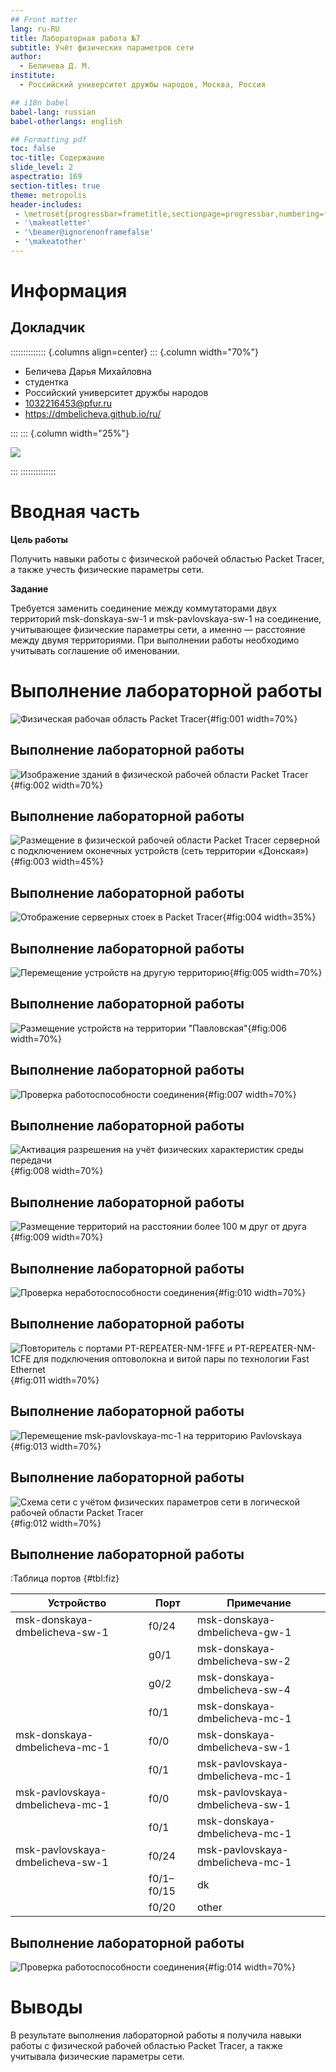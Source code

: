 ```yaml
---
## Front matter
lang: ru-RU
title: Лабораторная работа №7
subtitle: Учёт физических параметров сети
author:
  - Беличева Д. М.
institute:
  - Российский университет дружбы народов, Москва, Россия

## i18n babel
babel-lang: russian
babel-otherlangs: english

## Formatting pdf
toc: false
toc-title: Содержание
slide_level: 2
aspectratio: 169
section-titles: true
theme: metropolis
header-includes:
 - \metroset{progressbar=frametitle,sectionpage=progressbar,numbering=fraction}
 - '\makeatletter'
 - '\beamer@ignorenonframefalse'
 - '\makeatother'
---
```


# Информация

## Докладчик

:::::::::::::: {.columns align=center}
::: {.column width="70%"}

  * Беличева Дарья Михайловна
  * студентка
  * Российский университет дружбы народов
  * [1032216453@pfur.ru](mailto:1032216453@pfur.ru)
  * <https://dmbelicheva.github.io/ru/>

:::
::: {.column width="25%"}

![](./image/belicheva.jpg)

:::
::::::::::::::

# Вводная часть

**Цель работы**

Получить навыки работы с физической рабочей областью Packet Tracer,
а также учесть физические параметры сети.

**Задание**

Требуется заменить соединение между коммутаторами двух территорий
msk-donskaya-sw-1 и msk-pavlovskaya-sw-1 на соединение, учитывающее физические параметры сети, а именно — расстояние между двумя
территориями.
При выполнении работы необходимо учитывать соглашение об именовании.

# Выполнение лабораторной работы

![Физическая рабочая область Packet Tracer](image/1.png){#fig:001 width=70%}

## Выполнение лабораторной работы

![Изображение зданий в физической рабочей области Packet Tracer](image/2.png){#fig:002 width=70%}

## Выполнение лабораторной работы

![Размещение в физической рабочей области Packet Tracer серверной с подключением оконечных устройств (сеть территории «Донская»)](image/3.png){#fig:003 width=45%}

## Выполнение лабораторной работы

![Отображение серверных стоек в Packet Tracer](image/4.png){#fig:004 width=35%}

## Выполнение лабораторной работы

![Перемещение устройств на другую территорию](image/5.png){#fig:005 width=70%}

## Выполнение лабораторной работы

![Размещение устройств на территории "Павловская"](image/6.png){#fig:006 width=70%}

## Выполнение лабораторной работы

![Проверка работоспособности соединения](image/7.png){#fig:007 width=70%}

## Выполнение лабораторной работы

![Активация разрешения на учёт физических характеристик среды передачи](image/8.png){#fig:008 width=70%}

## Выполнение лабораторной работы

![Размещение территорий на расстоянии более 100 м друг от друга](image/9.png){#fig:009 width=70%}

## Выполнение лабораторной работы

![Проверка неработоспособности соединения](image/10.png){#fig:010 width=70%}

## Выполнение лабораторной работы

![Повторитель с портами PT-REPEATER-NM-1FFE и PT-REPEATER-NM-1CFE для подключения оптоволокна и витой пары по технологии Fast Ethernet](image/11.png){#fig:011 width=70%}

## Выполнение лабораторной работы

![Перемещение msk-pavlovskaya-mc-1 на территорию Pavlovskaya](image/13.png){#fig:013 width=70%}

## Выполнение лабораторной работы

![Схема сети с учётом физических параметров сети в логической рабочей области Packet Tracer](image/12.png){#fig:012 width=70%}

## Выполнение лабораторной работы

:Таблица портов {#tbl:fiz}

| Устройство                       | Порт        | Примечание                         |
|----------------------------------|-------------|------------------------------------|
| msk-donskaya-dmbelicheva-sw-1    | f0/24       | msk-donskaya-dmbelicheva-gw-1      |
|                                  | g0/1        | msk-donskaya-dmbelicheva-sw-2      |
|                                  | g0/2        | msk-donskaya-dmbelicheva-sw-4      |
|                                  | f0/1        | msk-donskaya-dmbelicheva-mc-1      |
| msk-donskaya-dmbelicheva-mc-1    | f0/0       | msk-donskaya-dmbelicheva-sw-1       |
|                                  | f0/1       | msk-pavlovskaya-dmbelicheva-mc-1    |
| msk-pavlovskaya-dmbelicheva-mc-1 | f0/0       | msk-pavlovskaya-dmbelicheva-sw-1    |
|                                  | f0/1       | msk-donskaya-dmbelicheva-mc-1       |
| msk-pavlovskaya-dmbelicheva-sw-1 | f0/24      | msk-pavlovskaya-dmbelicheva-mc-1    |
|                                  | f0/1–f0/15 | dk                                  |
|                                  | f0/20      | other                               |

## Выполнение лабораторной работы

![Проверка работоспособности соединения](image/14.png){#fig:014 width=70%}

# Выводы

В результате выполнения лабораторной работы я получила навыки работы с физической рабочей областью Packet Tracer,
а также учитывала физические параметры сети.